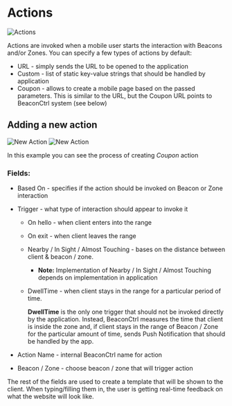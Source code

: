# Actions

![Actions](../images/actions.png)

Actions are invoked when a mobile user starts the interaction with Beacons and/or Zones.
You can specify a few types of actions by default:

* URL - simply sends the URL to be opened to the application
* Custom - list of static key-value strings that should be handled by application
* Coupon - allows to create a mobile page based on the passed parameters. This is similar
to the URL, but the Coupon URL points to BeaconCtrl system (see below)

## Adding a new action

![New Action](../images/action_new.png)
![New Action](../images/action_new_2.png)

In this example you can see the process of creating *Coupon* action

### Fields:
* Based On - specifies if the action should be invoked on Beacon or Zone interaction
* Trigger - what type of interaction should appear to invoke it
  * On hello - when client enters into the range
  * On exit - when client leaves the range
  * Nearby / In Sight / Almost Touching - bases on the distance between client & beacon / zone.
    * **Note:** Implementation of Nearby / In Sight / Almost Touching depends on implementation in application
  * DwellTime - when client stays in the range for a particular period of time.

    **DwellTime** is the only one trigger that should not be invoked directly by the application.
    Instead, BeaconCtrl measures the time that client is inside the zone and, if client
    stays in the range of Beacon / Zone for the particular amount of time, sends Push Notification
    that should be handled by the app.
* Action Name - internal BeaconCtrl name for action

* Beacon / Zone - choose beacon / zone that will trigger action

The rest of the fields are used to create a template that will be shown to the client.
When typing/filling them in, the user is getting real-time feedback on what the website will look like.
